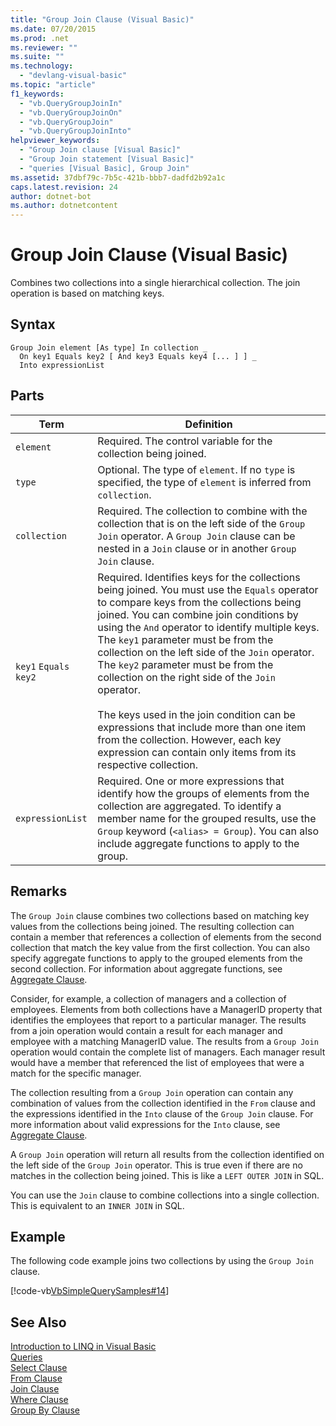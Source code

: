 ```yaml
---
title: "Group Join Clause (Visual Basic)"
ms.date: 07/20/2015
ms.prod: .net
ms.reviewer: ""
ms.suite: ""
ms.technology: 
  - "devlang-visual-basic"
ms.topic: "article"
f1_keywords: 
  - "vb.QueryGroupJoinIn"
  - "vb.QueryGroupJoinOn"
  - "vb.QueryGroupJoin"
  - "vb.QueryGroupJoinInto"
helpviewer_keywords: 
  - "Group Join clause [Visual Basic]"
  - "Group Join statement [Visual Basic]"
  - "queries [Visual Basic], Group Join"
ms.assetid: 37dbf79c-7b5c-421b-bbb7-dadfd2b92a1c
caps.latest.revision: 24
author: dotnet-bot
ms.author: dotnetcontent
---
```

# Group Join Clause (Visual Basic)
Combines two collections into a single hierarchical collection. The join operation is based on matching keys.  
  
## Syntax  
  
```  
Group Join element [As type] In collection _  
  On key1 Equals key2 [ And key3 Equals key4 [... ] ] _  
  Into expressionList  
```  
  
## Parts  
  
|Term|Definition|  
|---|---|  
|`element`|Required. The control variable for the collection being joined.|  
|`type`|Optional. The type of `element`. If no `type` is specified, the type of `element` is inferred from `collection`.|  
|`collection`|Required. The collection to combine with the collection that is on the left side of the `Group Join` operator. A `Group Join` clause can be nested in a `Join` clause or in another `Group Join` clause.|  
|`key1` `Equals` `key2`|Required. Identifies keys for the collections being joined. You must use the `Equals` operator to compare keys from the collections being joined. You can combine join conditions by using the `And` operator to identify multiple keys. The `key1` parameter must be from the collection on the left side of the `Join` operator. The `key2` parameter must be from the collection on the right side of the `Join` operator.<br /><br /> The keys used in the join condition can be expressions that include more than one item from the collection. However, each key expression can contain only items from its respective collection.|  
|`expressionList`|Required. One or more expressions that identify how the groups of elements from the collection are aggregated. To identify a member name for the grouped results, use the `Group` keyword (`<alias> = Group`). You can also include aggregate functions to apply to the group.|  
  
## Remarks  
 The `Group Join` clause combines two collections based on matching key values from the collections being joined. The resulting collection can contain a member that references a collection of elements from the second collection that match the key value from the first collection. You can also specify aggregate functions to apply to the grouped elements from the second collection. For information about aggregate functions, see [Aggregate Clause](../../../visual-basic/language-reference/queries/aggregate-clause.md).  
  
 Consider, for example, a collection of managers and a collection of employees. Elements from both collections have a ManagerID property that identifies the employees that report to a particular manager. The results from a join operation would contain a result for each manager and employee with a matching ManagerID value. The results from a `Group Join` operation would contain the complete list of managers. Each manager result would have a member that referenced the list of employees that were a match for the specific manager.  
  
 The collection resulting from a `Group Join` operation can contain any combination of values from the collection identified in the `From` clause and the expressions identified in the `Into` clause of the `Group Join` clause. For more information about valid expressions for the `Into` clause, see [Aggregate Clause](../../../visual-basic/language-reference/queries/aggregate-clause.md).  
  
 A `Group Join` operation will return all results from the collection identified on the left side of the `Group Join` operator. This is true even if there are no matches in the collection being joined. This is like a `LEFT OUTER JOIN` in SQL.  
  
 You can use the `Join` clause to combine collections into a single collection. This is equivalent to an `INNER JOIN` in SQL.  
  
## Example  
 The following code example joins two collections by using the `Group Join` clause.  
  
 [!code-vb[VbSimpleQuerySamples#14](../../../visual-basic/language-reference/queries/codesnippet/VisualBasic/group-join-clause_1.vb)]  
  
## See Also  
 [Introduction to LINQ in Visual Basic](../../../visual-basic/programming-guide/language-features/linq/introduction-to-linq.md)  
 [Queries](../../../visual-basic/language-reference/queries/queries.md)  
 [Select Clause](../../../visual-basic/language-reference/queries/select-clause.md)  
 [From Clause](../../../visual-basic/language-reference/queries/from-clause.md)  
 [Join Clause](../../../visual-basic/language-reference/queries/join-clause.md)  
 [Where Clause](../../../visual-basic/language-reference/queries/where-clause.md)  
 [Group By Clause](../../../visual-basic/language-reference/queries/group-by-clause.md)
